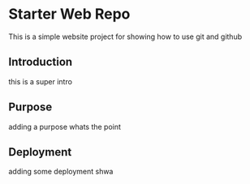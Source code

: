 # Starter Web Repo

This is a simple website project for showing how to use git and github

## Introduction

this is a super intro

## Purpose

adding a purpose
whats the point

## Deployment

adding some deployment shwa
